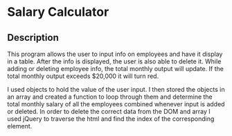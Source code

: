 # Salary Calculator

## Description

This program allows the user to input info on employees and have it display in a table. 
After the info is displayed, the user is also able to delete it. While adding or deleting
employee info, the total monthly output will update. If the total monthly output exceeds
$20,000 it will turn red.

I used objects to hold the value of the user input. I then stored the objects in an array and created 
a function to loop through them and determine the total monthly salary of all the employees combined 
whenever input is added or deleted. In order to delete the correct data from the DOM and array I used jQuery 
to traverse the html and find the index of the corresponding element. 





